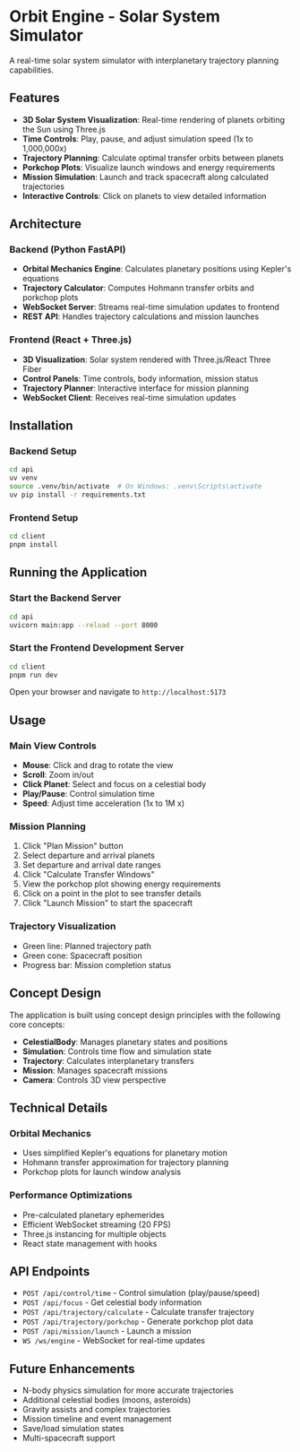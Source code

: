 # Orbit Engine - Solar System Simulator

A real-time solar system simulator with interplanetary trajectory planning capabilities.

## Features

- **3D Solar System Visualization**: Real-time rendering of planets orbiting the Sun using Three.js
- **Time Controls**: Play, pause, and adjust simulation speed (1x to 1,000,000x)
- **Trajectory Planning**: Calculate optimal transfer orbits between planets
- **Porkchop Plots**: Visualize launch windows and energy requirements
- **Mission Simulation**: Launch and track spacecraft along calculated trajectories
- **Interactive Controls**: Click on planets to view detailed information

## Architecture

### Backend (Python FastAPI)
- **Orbital Mechanics Engine**: Calculates planetary positions using Kepler's equations
- **Trajectory Calculator**: Computes Hohmann transfer orbits and porkchop plots
- **WebSocket Server**: Streams real-time simulation updates to frontend
- **REST API**: Handles trajectory calculations and mission launches

### Frontend (React + Three.js)
- **3D Visualization**: Solar system rendered with Three.js/React Three Fiber
- **Control Panels**: Time controls, body information, mission status
- **Trajectory Planner**: Interactive interface for mission planning
- **WebSocket Client**: Receives real-time simulation updates

## Installation

### Backend Setup
```bash
cd api
uv venv
source .venv/bin/activate  # On Windows: .venv\Scripts\activate
uv pip install -r requirements.txt
```

### Frontend Setup
```bash
cd client
pnpm install
```

## Running the Application

### Start the Backend Server
```bash
cd api
uvicorn main:app --reload --port 8000
```

### Start the Frontend Development Server
```bash
cd client
pnpm run dev
```

Open your browser and navigate to `http://localhost:5173`

## Usage

### Main View Controls
- **Mouse**: Click and drag to rotate the view
- **Scroll**: Zoom in/out
- **Click Planet**: Select and focus on a celestial body
- **Play/Pause**: Control simulation time
- **Speed**: Adjust time acceleration (1x to 1M x)

### Mission Planning
1. Click "Plan Mission" button
2. Select departure and arrival planets
3. Set departure and arrival date ranges
4. Click "Calculate Transfer Windows"
5. View the porkchop plot showing energy requirements
6. Click on a point in the plot to see transfer details
7. Click "Launch Mission" to start the spacecraft

### Trajectory Visualization
- Green line: Planned trajectory path
- Green cone: Spacecraft position
- Progress bar: Mission completion status

## Concept Design

The application is built using concept design principles with the following core concepts:

- **CelestialBody**: Manages planetary states and positions
- **Simulation**: Controls time flow and simulation state
- **Trajectory**: Calculates interplanetary transfers
- **Mission**: Manages spacecraft missions
- **Camera**: Controls 3D view perspective

## Technical Details

### Orbital Mechanics
- Uses simplified Kepler's equations for planetary motion
- Hohmann transfer approximation for trajectory planning
- Porkchop plots for launch window analysis

### Performance Optimizations
- Pre-calculated planetary ephemerides
- Efficient WebSocket streaming (20 FPS)
- Three.js instancing for multiple objects
- React state management with hooks

## API Endpoints

- `POST /api/control/time` - Control simulation (play/pause/speed)
- `POST /api/focus` - Get celestial body information
- `POST /api/trajectory/calculate` - Calculate transfer trajectory
- `POST /api/trajectory/porkchop` - Generate porkchop plot data
- `POST /api/mission/launch` - Launch a mission
- `WS /ws/engine` - WebSocket for real-time updates

## Future Enhancements

- N-body physics simulation for more accurate trajectories
- Additional celestial bodies (moons, asteroids)
- Gravity assists and complex trajectories
- Mission timeline and event management
- Save/load simulation states
- Multi-spacecraft support
